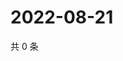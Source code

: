 # 2022-08-21

共 0 条

<!-- BEGIN WEIBO -->
<!-- 最后更新时间 Sun Aug 21 2022 16:04:03 GMT+0800 (China Standard Time) -->

<!-- END WEIBO -->
